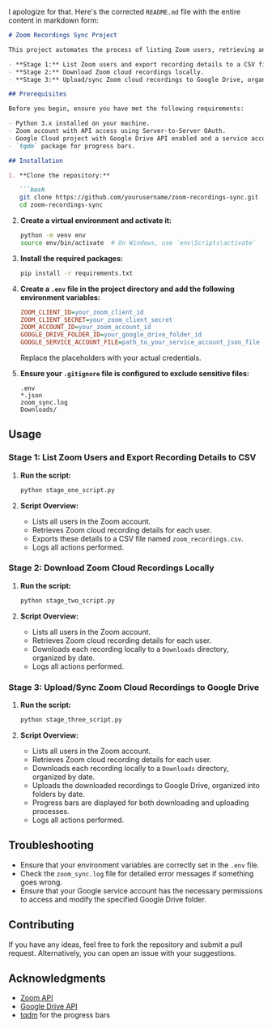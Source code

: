 I apologize for that. Here's the corrected `README.md` file with the entire content in markdown form:

```markdown
# Zoom Recordings Sync Project

This project automates the process of listing Zoom users, retrieving and handling Zoom cloud recordings, and finally syncing these recordings to Google Drive. The project is divided into three stages:

- **Stage 1:** List Zoom users and export recording details to a CSV file.
- **Stage 2:** Download Zoom cloud recordings locally.
- **Stage 3:** Upload/sync Zoom cloud recordings to Google Drive, organized into folders by date.

## Prerequisites

Before you begin, ensure you have met the following requirements:

- Python 3.x installed on your machine.
- Zoom account with API access using Server-to-Server OAuth.
- Google Cloud project with Google Drive API enabled and a service account with the necessary permissions.
- `tqdm` package for progress bars.

## Installation

1. **Clone the repository:**

   ```bash
   git clone https://github.com/yourusername/zoom-recordings-sync.git
   cd zoom-recordings-sync
   ```

2. **Create a virtual environment and activate it:**

   ```bash
   python -m venv env
   source env/bin/activate  # On Windows, use `env\Scripts\activate`
   ```

3. **Install the required packages:**

   ```bash
   pip install -r requirements.txt
   ```

4. **Create a `.env` file in the project directory and add the following environment variables:**

   ```ini
   ZOOM_CLIENT_ID=your_zoom_client_id
   ZOOM_CLIENT_SECRET=your_zoom_client_secret
   ZOOM_ACCOUNT_ID=your_zoom_account_id
   GOOGLE_DRIVE_FOLDER_ID=your_google_drive_folder_id
   GOOGLE_SERVICE_ACCOUNT_FILE=path_to_your_service_account_json_file
   ```

   Replace the placeholders with your actual credentials.

5. **Ensure your `.gitignore` file is configured to exclude sensitive files:**

   ```plaintext
   .env
   *.json
   zoom_sync.log
   Downloads/
   ```

## Usage

### Stage 1: List Zoom Users and Export Recording Details to CSV

1. **Run the script:**

   ```bash
   python stage_one_script.py
   ```

2. **Script Overview:**
   - Lists all users in the Zoom account.
   - Retrieves Zoom cloud recording details for each user.
   - Exports these details to a CSV file named `zoom_recordings.csv`.
   - Logs all actions performed.

### Stage 2: Download Zoom Cloud Recordings Locally

1. **Run the script:**

   ```bash
   python stage_two_script.py
   ```

2. **Script Overview:**
   - Lists all users in the Zoom account.
   - Retrieves Zoom cloud recording details for each user.
   - Downloads each recording locally to a `Downloads` directory, organized by date.
   - Logs all actions performed.

### Stage 3: Upload/Sync Zoom Cloud Recordings to Google Drive

1. **Run the script:**

   ```bash
   python stage_three_script.py
   ```

2. **Script Overview:**
   - Lists all users in the Zoom account.
   - Retrieves Zoom cloud recording details for each user.
   - Downloads each recording locally to a `Downloads` directory, organized by date.
   - Uploads the downloaded recordings to Google Drive, organized into folders by date.
   - Progress bars are displayed for both downloading and uploading processes.
   - Logs all actions performed.

## Troubleshooting

- Ensure that your environment variables are correctly set in the `.env` file.
- Check the `zoom_sync.log` file for detailed error messages if something goes wrong.
- Ensure that your Google service account has the necessary permissions to access and modify the specified Google Drive folder.

## Contributing

If you have any ideas, feel free to fork the repository and submit a pull request. Alternatively, you can open an issue with your suggestions.


## Acknowledgments

- [Zoom API](https://marketplace.zoom.us/docs/api-reference/zoom-api/)
- [Google Drive API](https://developers.google.com/drive/api/v3/about-sdk)
- [tqdm](https://github.com/tqdm/tqdm) for the progress bars
```